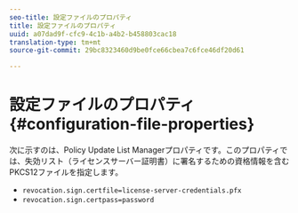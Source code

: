 ```yaml
---
seo-title: 設定ファイルのプロパティ
title: 設定ファイルのプロパティ
uuid: a07dad9f-cfc9-4c1b-a4b2-b458803cac18
translation-type: tm+mt
source-git-commit: 29bc8323460d9be0fce66cbea7c6fce46df20d61

---
```



# 設定ファイルのプロパティ {#configuration-file-properties}

次に示すのは、Policy Update List Managerプロパティです。このプロパティでは、失効リスト（ライセンスサーバー証明書）に署名するための資格情報を含むPKCS12ファイルを指定します。

* `revocation.sign.certfile=license-server-credentials.pfx`
* `revocation.sign.certpass=password`

